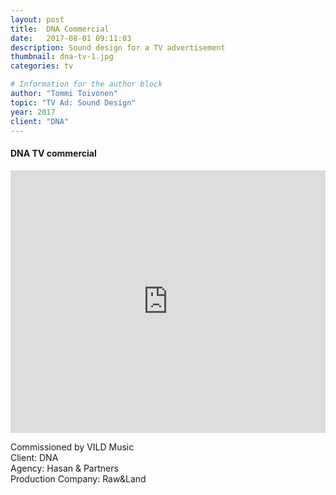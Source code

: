 ```yaml
---
layout: post
title:  DNA Commercial
date:   2017-08-01 09:11:03
description: Sound design for a TV advertisement
thumbnail: dna-tv-1.jpg
categories: tv

# Information for the author block
author: "Tommi Toivonen"
topic: "TV Ad: Sound Design"
year: 2017
client: "DNA"
---
```

#### DNA TV commercial

<div class="resp-container">
<iframe class="resp-iframe" width="100%" height="420" src="https://www.youtube.com/embed/HjJPJxI3oWk?showinfo=0" frameborder="0" allow="autoplay; encrypted-media" allowfullscreen></iframe>
</div>

Commissioned by VILD Music  
Client: DNA  
Agency: Hasan & Partners  
Production Company: Raw&Land
